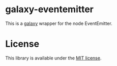 # galaxy-eventemitter

This is a [galaxy](https://github.com/bjouhier/galaxy) wrapper for the node EventEmitter.

License
=======

This library is available under the [MIT license](http://en.wikipedia.org/wiki/MIT_License).
